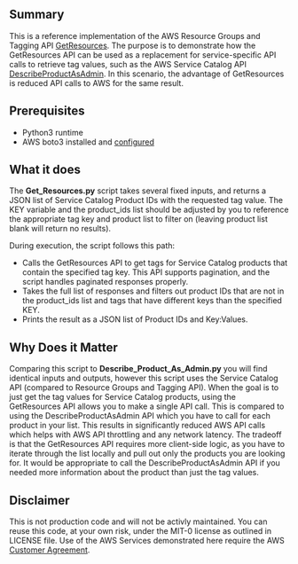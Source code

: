 ## Summary
This is a reference implementation of the AWS Resource Groups and Tagging API [GetResources](https://boto3.amazonaws.com/v1/documentation/api/latest/reference/services/resourcegroupstaggingapi.html#ResourceGroupsTaggingAPI.Client.get_resources). The purpose is to demonstrate how the GetResources API can be used as a replacement for service-specific API calls to retrieve tag values, such as the AWS Service Catalog API [DescribeProductAsAdmin](https://boto3.amazonaws.com/v1/documentation/api/latest/reference/services/servicecatalog.html#ServiceCatalog.Client.describe_product_as_admin). In this scenario, the advantage of GetResources is reduced API calls to AWS for the same result.

## Prerequisites
- Python3 runtime
- AWS boto3 installed and [configured](https://boto3.amazonaws.com/v1/documentation/api/latest/guide/quickstart.html#configuration)

## What it does
The __Get_Resources.py__ script takes several fixed inputs, and returns a JSON list of Service Catalog Product IDs with the requested tag value. The KEY variable and the product_ids list should be adjusted by you to reference the appropriate tag key and product list to filter on (leaving product list blank will return no results).

During execution, the script follows this path:
- Calls the GetResources API to get tags for Service Catalog products that contain the specified tag key. This API supports pagination, and the script handles paginated responses properly.
- Takes the full list of responses and filters out product IDs that are not in the product_ids list and tags that have different keys than the specified KEY.
- Prints the result as a JSON list of Product IDs and Key:Values.

## Why Does it Matter
Comparing this script to __Describe_Product_As_Admin.py__ you will find identical inputs and outputs, however this script uses the Service Catalog API (compared to Resource Groups and Tagging API). When the goal is to just get the tag values for Service Catalog products, using the GetResources API allows you to make a single API call. This is compared to using the DescribeProductAsAdmin API which you have to call for each product in your list. This results in significantly reduced AWS API calls which helps with AWS API throttling and any network latency. The tradeoff is that the GetResources API requires more client-side logic, as you have to iterate through the list locally and pull out only the products you are looking for. It would be appropriate to call the DescribeProductAsAdmin API if you needed more information about the product than just the tag values.


## Disclaimer
This is not production code and will not be activly maintained. You can reuse this code, at your own risk, under the MIT-0 license as outlined in LICENSE file. Use of the AWS Services demonstrated here require the AWS [Customer Agreement](https://aws.amazon.com/agreement/).